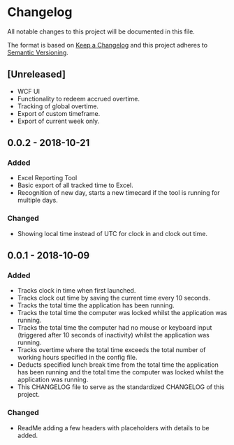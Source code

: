 # Changelog
All notable changes to this project will be documented in this file.

The format is based on [Keep a Changelog](http://keepachangelog.com/en/1.0.0/)
and this project adheres to [Semantic Versioning](http://semver.org/spec/v2.0.0.html).

## [Unreleased]
- WCF UI
- Functionality to redeem accrued overtime.
- Tracking of global overtime. 
- Export of custom timeframe.
- Export of current week only.

## 0.0.2 - 2018-10-21
### Added
- Excel Reporting Tool
- Basic export of all tracked time to Excel.
- Recognition of new day, starts a new timecard if the tool is running for multiple days.
### Changed
- Showing local time instead of UTC for clock in and clock out time.

## 0.0.1 - 2018-10-09
### Added
- Tracks clock in time when first launched.
- Tracks clock out time by saving the current time every 10 seconds.
- Tracks the total time the application has been running.
- Tracks the total time the computer was locked whilst the application was running.
- Tracks the total time the computer had no mouse or keyboard input (triggered after 10 seconds of inactivity) whilst the application was running.
- Tracks overtime where the total time exceeds the total number of working hours specified in the config file.
- Deducts specified lunch break time from the total time the application has been running and the total time the computer was locked whilst the application was running.
- This CHANGELOG file to serve as the standardized CHANGELOG of this project.
### Changed 
- ReadMe adding a few headers with placeholders with details to be added.
